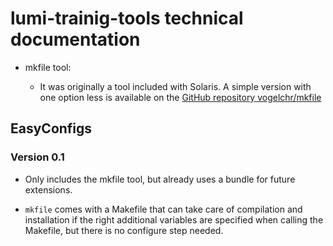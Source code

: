 # lumi-trainig-tools technical documentation

-   mkfile tool:   

    -   It was originally a tool included with Solaris. 
        A simple version with one option less is available on the
        [GitHub repository vogelchr/mkfile](https://github.com/vogelchr/mkfile)

## EasyConfigs

### Version 0.1

-   Only includes the mkfile tool, but already uses a bundle for future
    extensions.

-   `mkfile` comes with a Makefile that can take care of compilation and
    installation if the right additional variables are specified when calling
    the Makefile, but there is no configure step needed.
